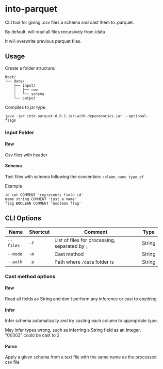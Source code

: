 # into-parquet

CLI tool for giving .csv files a schema and cast them to .parquet.

By default, will read all files recursively from /data

It will overwrite previous parquet files.

## Usage

Create a folder structure:

```
Root/
└── data/
    ├── input/
    │   ├── raw
    │   └── schema
    └── output
```

Compiles to jar type:

```shell
java -jar into-parquet-0.0.1-jar-with-dependencies.jar --optional-flags
```

### Input Folder

#### Raw

Csv files with header

#### Schema

Text files with schema following the convention: `column_name type_of`

Example

```text
id int COMMENT 'represents field id'
name string COMMENT 'just a name'
flag BOOLEAN COMMENT 'boolean flag'
```

## CLI Options

| Name      | Shortcut | Comment                                        | Type   |
|-----------|----------|------------------------------------------------|--------|
| `--files` | `-f`     | List of files for processing, separated by `;` | String |
| `--mode`  | `-m`     | Cast method                                    | String |
| `--path`  | `-p`     | Path where `/data` folder is                   | String |

### Cast method options

#### Raw

Read all fields as String and don't perform any inference or cast to anything

#### Infer

Infer schema automatically and try casting each column to appropriate type. 

May infer types wrong, such as inferring a String field as an Integer. "00002" could be cast to 2

#### Parse

Apply a given schema from a text file with the same name as the processed csv file

